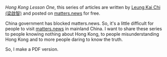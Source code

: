 *Hong Kong Lesson One*, this series of articles are written by [Leung Kai Chi (梁啟智)](https://zh.wikipedia.org/zh-hant/%E6%A2%81%E5%95%9F%E6%99%BA) and posted on [matters.news](https://matters.news/@leungkaichihk/%E9%A6%99%E6%B8%AF%E7%AC%AC%E4%B8%80%E8%AA%B2-%E7%B0%A1%E4%BB%8B%E5%8F%8A%E7%9B%AE%E9%8C%84-zdpuB2J818r8yUSDeZ4vDARrnQ4ut3S2UYjALXHJ16jp25w4P) for free.

China government has blocked matters.news. So, it's a little difficult for people to visit [matters.news](https://matters.news/) in mainland China. I want to share these series to people knowing nothing about Hong Kong, to people misunderstanding Hong Kong and to more people daring to know the truth.

So, I make a PDF version.
